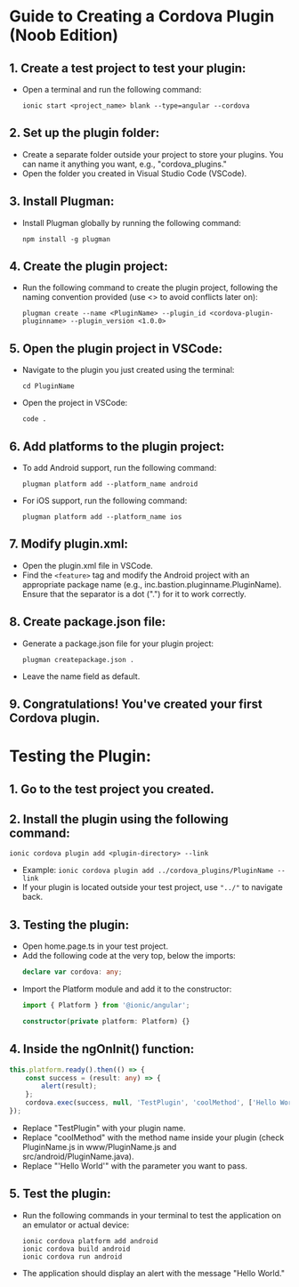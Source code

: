 # Guide to Creating a Cordova Plugin (Noob Edition)

## 1. Create a test project to test your plugin:
   - Open a terminal and run the following command:
     ```
     ionic start <project_name> blank --type=angular --cordova
     ```

## 2. Set up the plugin folder:
   - Create a separate folder outside your project to store your plugins. You can name it anything you want, e.g., "cordova_plugins."
   - Open the folder you created in Visual Studio Code (VSCode).

## 3. Install Plugman:
   - Install Plugman globally by running the following command:
     ```
     npm install -g plugman
     ```

## 4. Create the plugin project:
   - Run the following command to create the plugin project, following the naming convention provided (use <> to avoid conflicts later on):
     ```
     plugman create --name <PluginName> --plugin_id <cordova-plugin-pluginname> --plugin_version <1.0.0>
     ```

## 5. Open the plugin project in VSCode:
   - Navigate to the plugin you just created using the terminal:
     ```
     cd PluginName
     ```
   - Open the project in VSCode:
     ```
     code .
     ```
     
## 6. Add platforms to the plugin project:
   - To add Android support, run the following command:
     ```
     plugman platform add --platform_name android
     ```
   - For iOS support, run the following command:
     ```
     plugman platform add --platform_name ios
     ```
     
## 7. Modify plugin.xml:
   - Open the plugin.xml file in VSCode.
   - Find the `<feature>` tag and modify the Android project with an appropriate package name (e.g., inc.bastion.pluginname.PluginName). Ensure that the separator is a dot (".") for it to work correctly.

## 8. Create package.json file:
   - Generate a package.json file for your plugin project:
     ```
     plugman createpackage.json .
     ```
   - Leave the name field as default.

## 9. Congratulations! You've created your first Cordova plugin.

# Testing the Plugin:

## 1. Go to the test project you created.
## 2. Install the plugin using the following command:
   ```
   ionic cordova plugin add <plugin-directory> --link
   ```
   - Example: `ionic cordova plugin add ../cordova_plugins/PluginName --link`
   - If your plugin is located outside your test project, use `"../"` to navigate back.

## 3. Testing the plugin:
   - Open home.page.ts in your test project.
   - Add the following code at the very top, below the imports:
     ```ts
     declare var cordova: any;
     ```
   - Import the Platform module and add it to the constructor:
     ```ts
     import { Platform } from '@ionic/angular';
     
     constructor(private platform: Platform) {}
     ```

## 4. Inside the ngOnInit() function:
   ```ts
   this.platform.ready().then(() => {
       const success = (result: any) => {
           alert(result);
       };
       cordova.exec(success, null, 'TestPlugin', 'coolMethod', ['Hello World']);
   });
   ```

   - Replace "TestPlugin" with your plugin name.
   - Replace "coolMethod" with the method name inside your plugin (check PluginName.js in www/PluginName.js and src/android/PluginName.java).
   - Replace "'Hello World'" with the parameter you want to pass.

## 5. Test the plugin:
   - Run the following commands in your terminal to test the application on an emulator or actual device:
     ```
     ionic cordova platform add android
     ionic cordova build android
     ionic cordova run android
     ```

   - The application should display an alert with the message "Hello World."
